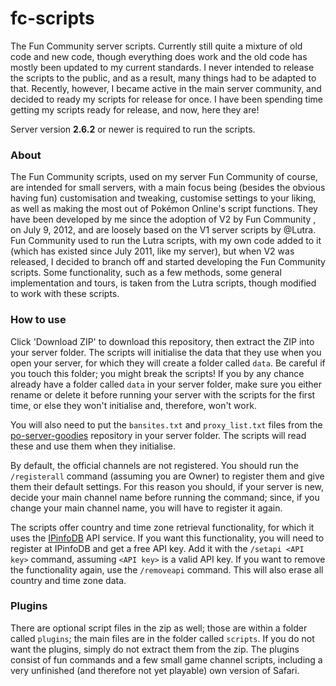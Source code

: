 # fc-scripts
The Fun Community server scripts. Currently still quite a mixture of old code and new code, though everything does work and the old code has mostly been updated to my current standards. I never intended to release the scripts to the public, and as a result, many things had to be adapted to that. Recently, however, I became active in the main server community, and decided to ready my scripts for release for once. I have been spending time getting my scripts ready for release, and now, here they are!

Server version **2.6.2** or newer is required to run the scripts.

### About

The Fun Community scripts, used on my server Fun Community of course, are intended for small servers, with a main focus being (besides the obvious having fun) customisation and tweaking, customise settings to your liking, as well as making the most out of Pokémon Online's script functions. They have been developed by me since the adoption of V2 by Fun Community , on July 9, 2012, and are loosely based on the V1 server scripts by @Lutra. Fun Community used to run the Lutra scripts, with my own code added to it (which has existed since July 2011, like my server), but when V2 was released, I decided to branch off and started developing the Fun Community scripts. Some functionality, such as a few methods, some general implementation and tours, is taken from the Lutra scripts, though modified to work with these scripts.

### How to use

Click 'Download ZIP' to download this repository, then extract the ZIP into your server folder. The scripts will initialise the data that they use when you open your server, for which they will create a folder called `data`. Be careful if you touch this folder; you might break the scripts! If you by any chance already have a folder called `data` in your server folder, make sure you either rename or delete it before running your server with the scripts for the first time, or else they won't initialise and, therefore, won't work.

You will also need to put the `bansites.txt` and `proxy_list.txt` files from the [po-server-goodies](https://github.com/po-devs/po-server-goodies) repository in your server folder. The scripts will read these and use them when they initialise.

By default, the official channels are not registered. You should run the `/registerall` command (assuming you are Owner) to register them and give them their default settings. For this reason you should, if your server is new, decide your main channel name before running the command; since, if you change your main channel name, you will have to register it again.

The scripts offer country and time zone retrieval functionality, for which it uses the [IPinfoDB](http://ipinfodb.com/) API service. If you want this functionality, you will need to register at IPinfoDB and get a free API key. Add it with the `/setapi <API key>` command, assuming `<API key>` is a valid API key. If you want to remove the functionality again, use the `/removeapi` command. This will also erase all country and time zone data.

### Plugins

There are optional script files in the zip as well; those are within a folder called `plugins`; the main files are in the folder called `scripts`. If you do not want the plugins, simply do not extract them from the zip. The plugins consist of fun commands and a few small game channel scripts, including a very unfinished (and therefore not yet playable) own version of Safari.